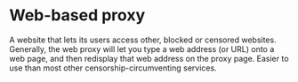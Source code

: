 [Title]: # (Web-based proxy)
[Order]: # (133)

# Web-based proxy

A website that lets its users access other, blocked or censored websites. Generally, the web proxy will let you type a web address (or URL) onto a web page, and then redisplay that web address on the proxy page. Easier to use than most other censorship-circumventing services.